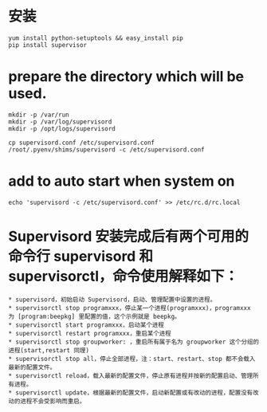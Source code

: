 # 安装

```
yum install python-setuptools && easy_install pip
pip install supervisor
```

# prepare the directory which will be used.

```
mkdir -p /var/run
mkdir -p /var/log/supervisord
mkdir -p /opt/logs/supervisord

cp supervisord.conf /etc/supervisord.conf
/root/.pyenv/shims/supervisord -c /etc/supervisord.conf
```

# add to auto start when system on

`echo 'supervisord -c /etc/supervisord.conf' >> /etc/rc.d/rc.local`

# Supervisord 安装完成后有两个可用的命令行 supervisord 和 supervisorctl，命令使用解释如下：

    * supervisord，初始启动 Supervisord，启动、管理配置中设置的进程。
    * supervisorctl stop programxxx，停止某一个进程(programxxx)，programxxx 为 [program:beepkg] 里配置的值，这个示例就是 beepkg。
    * supervisorctl start programxxx，启动某个进程
    * supervisorctl restart programxxx，重启某个进程
    * supervisorctl stop groupworker: ，重启所有属于名为 groupworker 这个分组的进程(start,restart 同理)
    * supervisorctl stop all，停止全部进程，注：start、restart、stop 都不会载入最新的配置文件。
    * supervisorctl reload，载入最新的配置文件，停止原有进程并按新的配置启动、管理所有进程。
    * supervisorctl update，根据最新的配置文件，启动新配置或有改动的进程，配置没有改动的进程不会受影响而重启。
